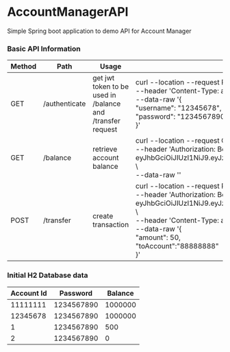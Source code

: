 # AccountManagerAPI
Simple Spring boot application to demo API for Account Manager

### Basic API Information
| Method | Path | Usage | Sample Request  | Sample Response |
| --- | --- | --- | --- | --- |
| GET | /authenticate | get jwt token to be used in /balance and /transfer request | curl --location --request POST 'http://localhost:8080/authenticate' \ <br>--header 'Content-Type: application/json' \ <br>--data-raw '{<br>"username": "12345678",<br>"password": "1234567890"<br>}'| {<br>    "jwt": "eyJhbGciOiJIUzI1NiJ9.eyJzdWIiOiIxMjM0NTY3OCIsImV4cCI6MTYzNDc3NTQ2NCwiaWF0IjoxNjM0NzM5NDY0fQ.KfLcFdHOkx4PnIaUUpM_teVhsxCUaYsolLT8ixU8yOE"<br>} | 
| GET | /balance | retrieve account balance | curl --location --request GET 'http://localhost:8080/balance' \ <br>--header 'Authorization: Bearer eyJhbGciOiJIUzI1NiJ9.eyJzdWIiOiIxMjM0NTY3OCIsImV4cCI6MTYzNDc3NTQ2NCwiaWF0IjoxNjM0NzM5NDY0fQ.KfLcFdHOkx4PnIaUUpM_teVhsxCUaYsolLT8ixU8yOE' \ <br>--data-raw '' | 1000050.00 | 
| POST | /transfer | create transaction | curl --location --request POST 'http://localhost:8080/transfer' \ <br>--header 'Authorization: Bearer eyJhbGciOiJIUzI1NiJ9.eyJzdWIiOiIxMjM0NTY3OCIsImV4cCI6MTYzNDc3NTQ2NCwiaWF0IjoxNjM0NzM5NDY0fQ.KfLcFdHOkx4PnIaUUpM_teVhsxCUaYsolLT8ixU8yOE' \ <br>--header 'Content-Type: application/json' \ <br>--data-raw '{<br>"amount": 50,<br>"toAccount":"88888888"<br>}' | SUCCESS |


### Initial H2 Database data
| Account Id | Password | Balance |
| --- | --- | --- |
| 11111111 | 1234567890 | 1000000 |
| 12345678 | 1234567890 | 1000000 |
| 1 | 1234567890 | 500 |
| 2 | 1234567890 | 0 |

